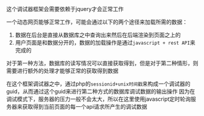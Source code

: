 这个调试器框架会需要依赖于jquery才会正常工作

一个动态网页能够正常工作，可能会通过以下的两个途径来加载所需的数据：

1. 数据在后台是直接从数据库之中查询出来然后在后端渲染到页面之上的
2. 用户页面是和数据分开的，数据的加载操作是通过``javascript + rest API``来完成的

对于第一种方法，数据库的读写情况可以直接获取得到，但是对于第二种情形，则需要进行额外的处理才能够正常的获取得到数据

在这个框架调试器之中，通过php的``sessionid+unix时间戳``来构成一个调试器的guid，从而通过这个guid来进行第二种方式的数据库调试数据的输出操作
因为在调试模式下，服务器的压力一般不会太大，所以在这里使用javascript定时轮询服务器来获取得到当前页面的每一个api请求所产生的调试数据